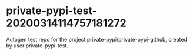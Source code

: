 # private-pypi-test-20200314114757181272
Autogen test repo for the project private-pypi/private-pypi-github, created by user private-pypi-test.
